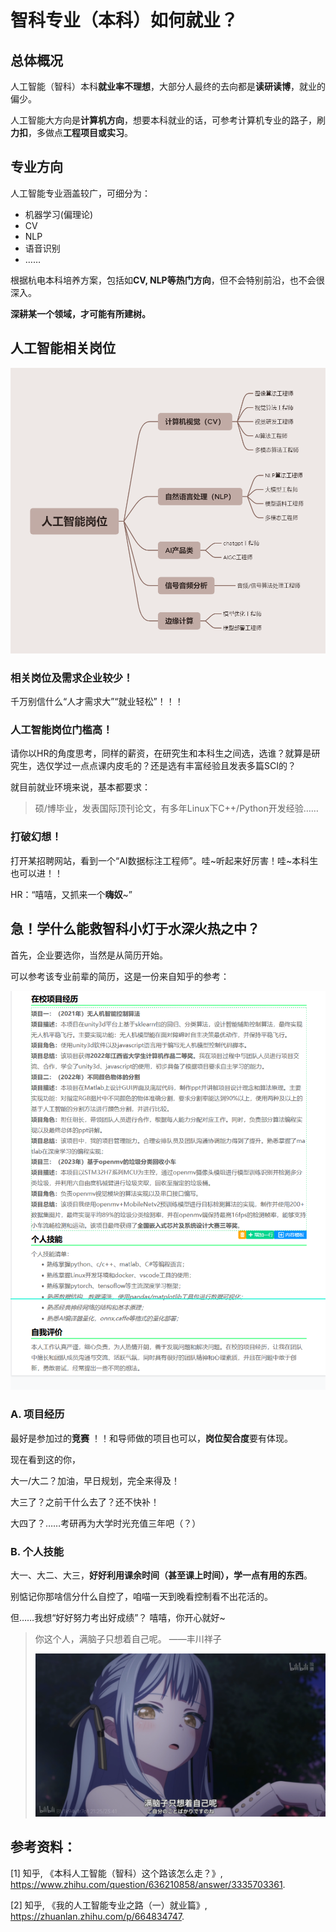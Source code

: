 # 智科专业（本科）如何就业？

## 总体概况

人工智能（智科）本科**就业率不理想**，大部分人最终的去向都是**读研读博**，就业的偏少。

人工智能大方向是**计算机方向**，想要本科就业的话，可参考计算机专业的路子，刷**力扣**，多做点**工程项目或实习**。

## 专业方向

人工智能专业涵盖较广，可细分为：

- 机器学习(偏理论)
- CV
- NLP
- 语音识别
- ……

根据杭电本科培养方案，包括如**CV, NLP等热门方向**，但不会特别前沿，也不会很深入。

**深耕某一个领域，才可能有所建树。**

## 人工智能相关岗位

![positions](img/positions.png)

### 相关岗位及需求企业较少！

千万别信什么“人才需求大”“就业轻松”！！！

### 人工智能岗位门槛高！

请你以HR的角度思考，同样的薪资，在研究生和本科生之间选，选谁？就算是研究生，选仅学过一点点课内皮毛的？还是选有丰富经验且发表多篇SCI的？

就目前就业环境来说，基本都要求：

> 硕/博毕业，发表国际顶刊论文，有多年Linux下C++/Python开发经验……

### 打破幻想！

打开某招聘网站，看到一个“AI数据标注工程师”。哇~听起来好厉害！哇~本科生也可以进！！

HR：“嘻嘻，又抓来一个**嗨奴**~”

## 急！学什么能救智科小灯于水深火热之中？

首先，企业要选你，当然是从简历开始。

可以参考该专业前辈的简历，这是一份来自知乎的参考：

![](img/bio.png)

### A. 项目经历

最好是参加过的**竞赛** ！！和导师做的项目也可以，**岗位契合度**要有体现。

现在看到这的你，

大一/大二？加油，早日规划，完全来得及！

大三了？之前干什么去了？还不快补！

大四了？……考研再为大学时光充值三年吧（？）

### B. 个人技能

大一、大二、大三，**好好利用课余时间（甚至课上时间），学一点有用的东西**。

别惦记你那啥信分什么自控了，咱喵一天到晚看控制看不出花活的。

但……我想“好好努力考出好成绩”？  嘻嘻，你开心就好~

> 你这个人，满脑子只想着自己呢。  ——丰川祥子
>
> ![](img/1.png)



## 参考资料：

[1] 知乎, 《本科人工智能（智科）这个路该怎么走？》, https://www.zhihu.com/question/636210858/answer/3335703361.

[2] 知乎, 《我的人工智能专业之路（一）就业篇》, https://zhuanlan.zhihu.com/p/664834747.

